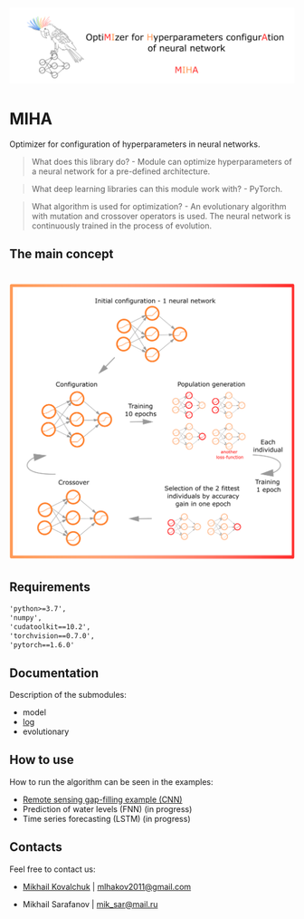 # ![miha_logo.png](https://raw.githubusercontent.com/Dreamlone/MIHA/main/images/logo.png)

# MIHA
Optimizer for configuration of hyperparameters in neural networks. 

> What does this library do? - Module can optimize hyperparameters of a neural network for a pre-defined architecture.

> What deep learning libraries can this module work with? - PyTorch.

> What algorithm is used for optimization? - An evolutionary algorithm with mutation and crossover operators is used. The neural network is continuously trained in the process of evolution.
>
## The main concept

# ![miha_logo.png](https://raw.githubusercontent.com/Dreamlone/MIHA/main/images/main_concept.png)

## Requirements
    'python>=3.7',
    'numpy',
    'cudatoolkit==10.2',
    'torchvision==0.7.0',
    'pytorch==1.6.0'
    
## Documentation

Description of the submodules:
* model
* [log](https://github.com/Dreamlone/MIHA/blob/main/docs/logs.md)
* evolutionary

## How to use

How to run the algorithm can be seen in the examples:
* [Remote sensing gap-filling example (CNN)](https://github.com/Dreamlone/MIHA/blob/main/examples/CNN_autoencoder_gapfilling.py)
* Prediction of water levels (FNN) (in progress)
* Time series forecasting (LSTM) (in progress)

## Contacts

Feel free to contact us:

* [Mikhail Kovalchuk](https://github.com/angrymuskrat) | mlhakov2011@gmail.com 

* Mikhail Sarafanov | mik_sar@mail.ru

